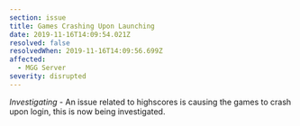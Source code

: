 ```yaml
---
section: issue
title: Games Crashing Upon Launching
date: 2019-11-16T14:09:54.021Z
resolved: false
resolvedWhen: 2019-11-16T14:09:56.699Z
affected:
  - MGG Server
severity: disrupted
---
```

_Investigating_ - An issue related to highscores is causing the games to crash upon login, this is now being investigated.
